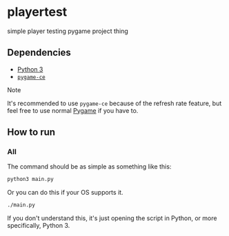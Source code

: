 # playertest

simple player testing pygame project thing

## Dependencies

- [Python 3](https://www.python.org/downloads/)
- [`pygame-ce`](https://pyga.me/)

> [!NOTE]
> It's recommended to use `pygame-ce` because of the refresh rate feature, but feel free to use normal [Pygame](https://www.pygame.org/) if you have to.

## How to run

### All

The command should be as simple as something like this:

```bash
python3 main.py
```

Or you can do this if your OS supports it.

```bash
./main.py
```

<!-- If you lack basic reading comprehension skills --> If you don't understand this, it's just opening the script in Python, or more specifically, Python 3.
